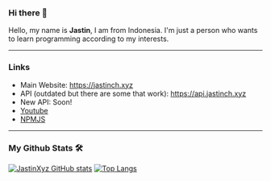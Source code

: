 ### Hi there 👋

Hello, my name is **Jastin**, I am from Indonesia. I'm just a person who wants to learn programming according to my interests.

<hr> 

### Links
- Main Website: https://jastinch.xyz
- API (outdated but there are some that work): https://api.jastinch.xyz
- New API: Soon!
- [Youtube](https://youtube.com/c/JastinCh)
- [NPMJS](https://www.npmjs.com/~jastinlt)

<hr>

### My Github Stats 🛠
[![JastinXyz GitHub stats](https://github-readme-stats.vercel.app/api?username=JastinXyz&show_icons=true&theme=algolia)](https://github.com/JastinXyz/JastinXyz)
[![Top Langs](https://github-readme-stats.vercel.app/api/top-langs/?username=JastinXyz&layout=compact&theme=algolia)](https://github.com/JastinXyz)
